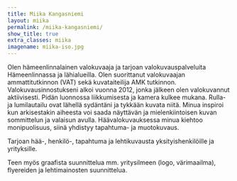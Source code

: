 ```yaml
---
title: Miika Kangasniemi
layout: miika
permalink: /miika-kangasniemi/
show_title: true
extra_classes: miika
imagename: miika-iso.jpg
---
```


Olen hämeenlinnalainen valokuvaaja ja tarjoan valokuvauspalveluita Hämeenlinnassa ja lähialueilla. Olen suorittanut valokuvaajan ammattitutkinnon (VAT) sekä kuvataiteilija AMK tutkinnon. Valokuvausinnostukseni alkoi vuonna 2012, jonka jälkeen olen valokuvannut aktiivisesti. Pidän luonnossa liikkumisesta ja kamera kulkee mukana. Rulla- ja lumilautailu ovat lähellä sydäntäni ja tykkään kuvata niitä. Minua inspiroi kun arkisestakin aiheesta voi saada näyttävän ja mielenkiintoisen kuvan sommittelun ja valaisun avulla. Häävalokuvauksessa minua kiehtoo monipuolisuus, siinä yhdistyy tapahtuma- ja muotokuvaus. 

Tarjoan hää-, henkilö-, tapahtuma ja lehtikuvausta yksityishenkilöille
ja yrityksille.

Teen myös graafista suunnittelua mm. yritysilmeen (logo, värimaailma),
flyereiden ja lehtimainosten suunnittelua.
